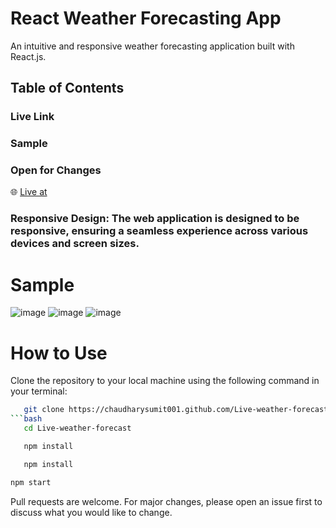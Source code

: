 # React Weather Forecasting App

An intuitive and responsive weather forecasting application built with React.js.

## Table of Contents
### Live Link
### Sample
### Open for Changes

🌐 [Live at](https://chaudharysumit001.github.io/Live-weather-forecast/)

### Responsive Design: The web application is designed to be responsive, ensuring a seamless experience across various devices and screen sizes.


# Sample
![image](https://github.com/chaudharysumit001/Live-weather-forecast/assets/86030135/b69e69ed-fc6e-40c0-866c-24b430b97119)
![image](https://github.com/chaudharysumit001/Live-weather-forecast/assets/86030135/f158b00e-0ef2-4095-b5e5-b6682b21ddca)
![image](https://github.com/chaudharysumit001/Live-weather-forecast/assets/86030135/4aa989e4-0764-4e25-8adb-e7839c4ea825)



# How to Use

Clone the repository to your local machine using the following command in your terminal:
```bash
   git clone https://chaudharysumit001.github.com/Live-weather-forecast/
```bash
   cd Live-weather-forecast
```
```bash
   npm install
```
```bash
   npm install
```
```bash
npm start
```



Pull requests are welcome. For major changes, please open an issue first to discuss what you would like to change.

